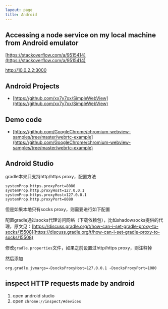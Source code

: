 ```yaml
---
layout: page
title: Android
---
```


## Accessing a node service on my local machine from Android emulator

[https://stackoverflow.com/a/9515414](https://stackoverflow.com/a/9515414)

http://10.0.2.2:3000

## Android Projects

- [https://github.com/xx7y7xx/SimpleWebView](https://github.com/xx7y7xx/SimpleWebView)

## Demo code

- [https://github.com/GoogleChrome/chromium-webview-samples/tree/master/webrtc-example](https://github.com/GoogleChrome/chromium-webview-samples/tree/master/webrtc-example)

## Android Studio

gradle本来只支持http/https proxy，配置方法

```
systemProp.https.proxyPort=8080
systemProp.http.proxyHost=127.0.0.1
systemProp.https.proxyHost=127.0.0.1
systemProp.http.proxyPort=8080
```

但是如果本地只有socks proxy，则需要进行如下配置

配置gradle通过socks代理访问网络（下载依赖包），比如shadowsocks提供的代理，原文见：[https://discuss.gradle.org/t/how-can-i-set-gradle-proxy-to-socks/15508](https://discuss.gradle.org/t/how-can-i-set-gradle-proxy-to-socks/15508)

修改`gradle.properties`文件，如果之前设置过http/https proxy，则注释掉

然后添加

```
org.gradle.jvmargs=-DsocksProxyHost=127.0.0.1 -DsocksProxyPort=1080
```

## inspect HTTP requests made by android

1. open android studio
2. open `chrome://inspect/#devices`